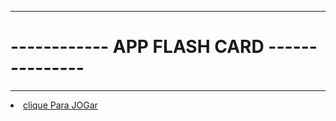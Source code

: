 --------------------------------------------------
# ------------   APP FLASH CARD    ---------------
--------------------------------------------------

<li><a href="/portifolio">clique Para JOGar</a></li>
